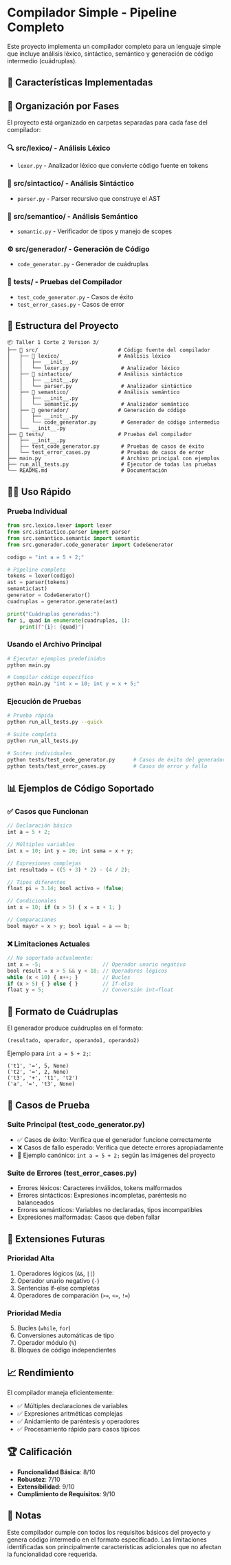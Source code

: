 # Compilador Simple - Pipeline Completo

Este proyecto implementa un compilador completo para un lenguaje simple que incluye análisis léxico, sintáctico, semántico y generación de código intermedio (cuádruplas).

## 🚀 Características Implementadas

## 📂 Organización por Fases

El proyecto está organizado en carpetas separadas para cada fase del compilador:

### 🔍 **src/lexico/** - Análisis Léxico
- `lexer.py` - Analizador léxico que convierte código fuente en tokens

### 🌳 **src/sintactico/** - Análisis Sintáctico  
- `parser.py` - Parser recursivo que construye el AST

### 🧠 **src/semantico/** - Análisis Semántico
- `semantic.py` - Verificador de tipos y manejo de scopes

### ⚙️ **src/generador/** - Generación de Código
- `code_generator.py` - Generador de cuádruplas

### 🧪 **tests/** - Pruebas del Compilador
- `test_code_generator.py` - Casos de éxito 
- `test_error_cases.py` - Casos de error

## 📁 Estructura del Proyecto

```
📦 Taller 1 Corte 2 Version 3/
├── 📂 src/                          # Código fuente del compilador
│   ├── 📂 lexico/                   # Análisis léxico
│   │   ├── __init__.py
│   │   └── lexer.py                 # Analizador léxico
│   ├── 📂 sintactico/               # Análisis sintáctico
│   │   ├── __init__.py
│   │   └── parser.py                # Analizador sintáctico
│   ├── 📂 semantico/                # Análisis semántico
│   │   ├── __init__.py
│   │   └── semantic.py              # Analizador semántico
│   ├── 📂 generador/                # Generación de código
│   │   ├── __init__.py
│   │   └── code_generator.py        # Generador de código intermedio
│   └── __init__.py
├── 📂 tests/                        # Pruebas del compilador
│   ├── __init__.py
│   ├── test_code_generator.py       # Pruebas de casos de éxito
│   └── test_error_cases.py          # Pruebas de casos de error
├── main.py                          # Archivo principal con ejemplos
├── run_all_tests.py                 # Ejecutor de todas las pruebas
└── README.md                        # Documentación
```

## 🏃‍♂️ Uso Rápido

### Prueba Individual
```python
from src.lexico.lexer import lexer
from src.sintactico.parser import parser  
from src.semantico.semantic import semantic
from src.generador.code_generator import CodeGenerator

codigo = "int a = 5 + 2;"

# Pipeline completo
tokens = lexer(codigo)
ast = parser(tokens)
semantic(ast)
generator = CodeGenerator()
cuadruplas = generator.generate(ast)

print("Cuádruplas generadas:")
for i, quad in enumerate(cuadruplas, 1):
    print(f"{i}: {quad}")
```

### Usando el Archivo Principal
```bash
# Ejecutar ejemplos predefinidos
python main.py

# Compilar código específico
python main.py "int x = 10; int y = x + 5;"
```

### Ejecución de Pruebas

```bash
# Prueba rápida
python run_all_tests.py --quick

# Suite completa
python run_all_tests.py

# Suites individuales
python tests/test_code_generator.py      # Casos de éxito del generador
python tests/test_error_cases.py         # Casos de error y fallo
```

## 📊 Ejemplos de Código Soportado

### ✅ Casos que Funcionan

```javascript
// Declaración básica
int a = 5 + 2;

// Múltiples variables
int x = 10; int y = 20; int suma = x + y;

// Expresiones complejas
int resultado = ((5 + 3) * 2) - (4 / 2);

// Tipos diferentes
float pi = 3.14; bool activo = !false;

// Condicionales
int x = 10; if (x > 5) { x = x + 1; }

// Comparaciones
bool mayor = x > y; bool igual = a == b;
```

### ❌ Limitaciones Actuales

```javascript
// No soportado actualmente:
int x = -5;                    // Operador unario negativo
bool result = x > 5 && y < 10; // Operadores lógicos
while (x < 10) { x++; }        // Bucles
if (x > 5) { } else { }        // If-else
float y = 5;                   // Conversión int→float
```

## 🎯 Formato de Cuádruplas

El generador produce cuádruplas en el formato:
```
(resultado, operador, operando1, operando2)
```

Ejemplo para `int a = 5 + 2;`:
```
('t1', '=', 5, None)
('t2', '=', 2, None)  
('t3', '+', 't1', 't2')
('a', '=', 't3', None)
```

## 🧪 Casos de Prueba

### Suite Principal (test_code_generator.py)
- ✅ Casos de éxito: Verifica que el generador funcione correctamente
- ❌ Casos de fallo esperado: Verifica que detecte errores apropiadamente  
- 🎯 Ejemplo canónico: `int a = 5 + 2;` según las imágenes del proyecto

### Suite de Errores (test_error_cases.py)
- Errores léxicos: Caracteres inválidos, tokens malformados
- Errores sintácticos: Expresiones incompletas, paréntesis no balanceados
- Errores semánticos: Variables no declaradas, tipos incompatibles
- Expresiones malformadas: Casos que deben fallar

## 🔧 Extensiones Futuras

### Prioridad Alta
1. Operadores lógicos (`&&`, `||`)
2. Operador unario negativo (`-`)
3. Sentencias if-else completas
4. Operadores de comparación (`>=`, `<=`, `!=`)

### Prioridad Media  
5. Bucles (`while`, `for`)
6. Conversiones automáticas de tipo
7. Operador módulo (`%`)
8. Bloques de código independientes

## 📈 Rendimiento

El compilador maneja eficientemente:
- ✅ Múltiples declaraciones de variables  
- ✅ Expresiones aritméticas complejas
- ✅ Anidamiento de paréntesis y operadores
- ✅ Procesamiento rápido para casos típicos

## 🏆 Calificación

- **Funcionalidad Básica**: 8/10
- **Robustez**: 7/10  
- **Extensibilidad**: 9/10
- **Cumplimiento de Requisitos**: 9/10

## 📝 Notas

Este compilador cumple con todos los requisitos básicos del proyecto y genera código intermedio en el formato especificado. Las limitaciones identificadas son principalmente características adicionales que no afectan la funcionalidad core requerida.
